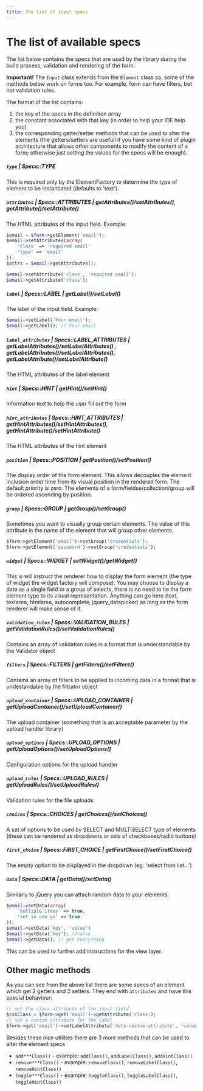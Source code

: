 ```yaml
---
title: The list of input specs
---
```


# The list of available specs

The list below contains the specs that are used by the library during the build process, validation and rendering of the form.

**Important!** The `Input` class extends from the `Element` class so, some of the methods below work on forms too. For example, form can have filters, but not validation rules.

The format of the list contains:

1. the key of the specs in the definition array
2. the constant associated with that key (in order to help your IDE help you)
3. the corresponding getter/setter methods that can be used to alter the elements (the getters/setters are usefull if you have some kind of plugin architecture that allows other components to modify the content of a form; otherwise just setting the values for the specs will be enough).

##### `type` | Specs::TYPE

This is required only by the ElementFactory to determine the type of element to be instantiated (defaults to 'text').

#####  `attributes` | Specs::ATTRIBUTES | getAttributes()/setAttributes(), getAttribute()/setAttribute()

The HTML attributes of the input field. Example:

```php
$email = $form->getElement('email');
$email->setAttributes(array(
    'class' => 'required email'
    'type' => 'email'
));
$attrs = $email->getAttributes();

$email->setAttribute('class', 'required email');
$email->getAttribute('class');
```

#####  `label` | Specs::LABEL | getLabel()/setLabel()

The label of the input field. Example:

```php
$email->setLabel('Your email');
$email->getLabel(); // Your email
```

#####  `label_attributes` | Specs::LABEL_ATTRIBUTES | getLabelAttributes()/setLabelAttributes() , getLabelAttributes()/setLabelAttributes(), getLabelAttribute()/setLabelAttribute()

The HTML attributes of the label element

#####  `hint` | Specs::HINT | getHint()/setHint()

Information text to help the user fill out the form

#####  `hint_attributes` | Specs::HINT_ATTRIBUTES | getHintAttributes()/setHintAttributes(), getHintAttribute()/setHintAttribute()

The HTML attributes of the hint element

#####  `position` | Specs::POSITION | getPosition()/setPosition()

The display order of the form element. This allows decouples the element inclusion order  time from its visual position in the rendered form. The default priority is zero. The elements of a form/fieldse/collection/group will be ordered ascending by position.

#####  `group` | Specs::GROUP | getGroup()/setGroup()

Sometimes you want to visually group certain elements. The value of this attribute is the name of the element that will group other elements.

```php
$form->getElement('email')->setGroup('credentials');
$form->getElement('password')->setGroup('credentials');
```

##### `widget` | Specs::WIDGET | setWidget()/getWidget()

This is will instruct the renderer how to display the form element (the type of widget the widget factory will compose). You may choose to display a date as a single field or a group of selects, there is no need to tie the form element type to its visual representation. Anything can go here (text, textarea, htmlarea, autocomplete, jquery_datepicker) as long as the form renderer will make sense of it.

##### `validation_rules` | Specs::VALIDATION_RULES | getValidationRules()/setValidationRules()

Contains an array of validation rules in a format that is understandable by the Validator object

##### `filters` | Specs::FILTERS | getFilters()/setFilters()

Contains an array of filters to be applied to incoming data in a format that is undestandable by the filtrator object

##### `upload_container` | Specs::UPLOAD_CONTAINER | getUploadContainer()/setUploadContainer()

The upload container (something that is an acceptable parameter by the upload handler library)

##### `upload_options` | Specs::UPLOAD_OPTIONS | getUploadOptions()/setUploadOptions()

Configuration options for the upload handler

##### `upload_rules` | Specs::UPLOAD_RULES | getUploadRules()/setUploadRules()

Validation rules for the file uploads

##### `choices` | Specs::CHOICES | getChoices()/setChoices()

A set of options to be used by SELECT and MULTISELECT type of elements (these can be rendered as dropdowns or sets of checkboxes/radio buttons)

##### `first_choice` | Specs::FIRST_CHOICE | getFirstChoice()/setFirstChoice()

The empty option to be displayed in the dropdown (eg: 'select from list...')

##### `data` | Specs::DATA | getData()/setData()

Similarly to jQuery you can attach random data to your elements.

```php
$email->setData(array(
    'multiple items' => true,
    'set in one go' => true
));
$email->setData('key', 'value')
$email->getData('key'); //value
$email->getData(); // get everything
```

This can be used to further add instructions for the view layer.

## Other magic methods

As you can see from the above list there are some specs of an element which get 2 getters and 2 setters. They end with `attributes` and have this special behaviour:

```php
// get the class attribute of the input field
$cssClass = $form->get('email')->getAttribute('class');
// set a custom attribute for the label
$form->get('email')->setLabelAttribute('data-custom-attribute', 'value');
```

Besides these nice utilities there are 3 more methods that can be used to alter the element specs

- `add***Class()` - example: `addClass()`, `addLabelClass()`, `addHintClass()`
- `remove***Class()` - example: `removeClass()`, `removeLabelClass()`, `removeHintClass()`
- `toggle***Class()` - example: `toggleClass()`, `toggleLabelClass()`, `toggleHintClass()`

